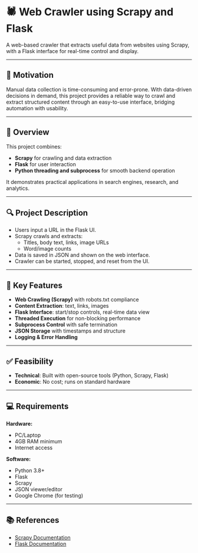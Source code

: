 # 🕷️ Web Crawler using Scrapy and Flask

A web-based crawler that extracts useful data from websites using Scrapy, with a Flask interface for real-time control and display.

---

## 📌 Motivation

Manual data collection is time-consuming and error-prone. With data-driven decisions in demand, this project provides a reliable way to crawl and extract structured content through an easy-to-use interface, bridging automation with usability.

---

## 🧠 Overview

This project combines:
- **Scrapy** for crawling and data extraction  
- **Flask** for user interaction  
- **Python threading and subprocess** for smooth backend operation  

It demonstrates practical applications in search engines, research, and analytics.

---

## 🔍 Project Description

- Users input a URL in the Flask UI.  
- Scrapy crawls and extracts:
  - Titles, body text, links, image URLs  
  - Word/image counts  
- Data is saved in JSON and shown on the web interface.  
- Crawler can be started, stopped, and reset from the UI.

---

## 🧩 Key Features

- **Web Crawling (Scrapy)** with robots.txt compliance  
- **Content Extraction**: text, links, images  
- **Flask Interface**: start/stop controls, real-time data view  
- **Threaded Execution** for non-blocking performance  
- **Subprocess Control** with safe termination  
- **JSON Storage** with timestamps and structure  
- **Logging & Error Handling**

---

## ✅ Feasibility

- **Technical**: Built with open-source tools (Python, Scrapy, Flask)  
- **Economic**: No cost; runs on standard hardware  

---

## 💻 Requirements

**Hardware:**  
- PC/Laptop  
- 4GB RAM minimum  
- Internet access  

**Software:**  
- Python 3.8+  
- Flask  
- Scrapy  
- JSON viewer/editor  
- Google Chrome (for testing)

---

## 📚 References

- [Scrapy Documentation](https://docs.scrapy.org)  
- [Flask Documentation](https://flask.palletsprojects.com)

